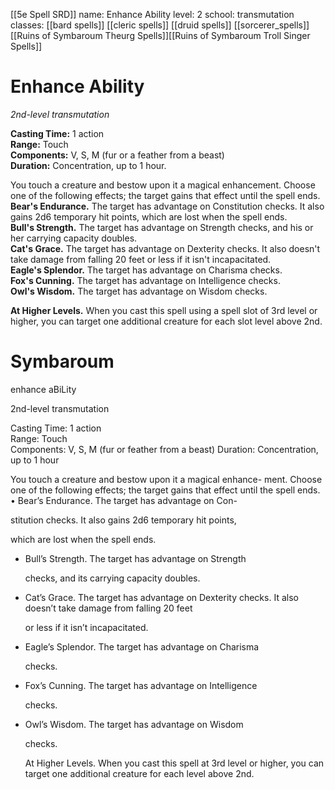 [[5e Spell SRD]]
name: Enhance Ability
level: 2
school: transmutation
classes: [[bard spells]]
         [[cleric spells]]
         [[druid spells]]
         [[sorcerer_spells]][[Ruins of Symbaroum Theurg Spells]][[Ruins of Symbaroum Troll Singer Spells]]

# Enhance Ability 
_2nd-level transmutation_ 

**Casting Time:** 1 action    
**Range:** Touch    
**Components:** V, S, M (fur or a feather from a beast)    
**Duration:** Concentration, up to 1 hour. 

You touch a creature and bestow upon it a magical enhancement. Choose one of the following effects; the target gains that effect until the spell ends.    
**Bear's Endurance.** The target has advantage on Constitution checks. It also gains 2d6 temporary hit points, which are lost when the spell ends.    
**Bull's Strength.** The target has advantage on Strength checks, and his or her carrying capacity doubles.    
**Cat's Grace.** The target has advantage on Dexterity checks. It also doesn't take damage from falling 20 feet or less if it isn't incapacitated.    
**Eagle's Splendor.** The target has advantage on Charisma checks.    
**Fox's Cunning.** The target has advantage on Intelligence checks.    
**Owl's Wisdom.** The target has advantage on Wisdom checks. 

**At Higher Levels.** When you cast this spell using a spell slot of 3rd level or higher, you can target one additional creature for each slot level above 2nd. 

# Symbaroum

enhance aBiLity

2nd-level transmutation

Casting Time: 1 action  
Range: Touch  
Components: V, S, M (fur or feather from a beast) Duration: Concentration, up to 1 hour

You touch a creature and bestow upon it a magical enhance- ment. Choose one of the following effects; the target gains that effect until the spell ends.  
• Bear’s Endurance. The target has advantage on Con-

stitution checks. It also gains 2d6 temporary hit points,

which are lost when the spell ends.

-   Bull’s Strength. The target has advantage on Strength
    
    checks, and its carrying capacity doubles.
    
-   Cat’s Grace. The target has advantage on Dexterity checks. It also doesn’t take damage from falling 20 feet
    
    or less if it isn’t incapacitated.
    
-   Eagle’s Splendor. The target has advantage on Charisma
    
    checks.
    
-   Fox’s Cunning. The target has advantage on Intelligence
    
    checks.
    
-   Owl’s Wisdom. The target has advantage on Wisdom
    
    checks.
    
    At Higher Levels. When you cast this spell at 3rd level or higher, you can target one additional creature for each level above 2nd.
